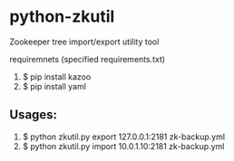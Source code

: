 python-zkutil
=============

Zookeeper tree import/export utility tool


requiremnets (specified requirements.txt)
1. $ pip install kazoo
2. $ pip install yaml

Usages:
------
1. $ python zkutil.py export 127.0.0.1:2181 zk-backup.yml
2. $ python zkutil.py import 10.0.1.10:2181 zk-backup.yml




